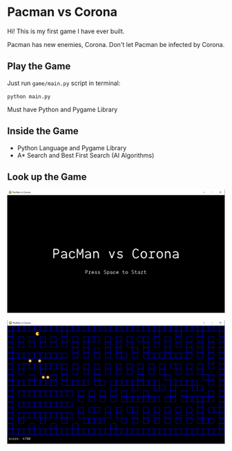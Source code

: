 # Pacman vs Corona
Hi! This is my first game I have ever built.

Pacman has new enemies, Corona. Don't let Pacman be infected by Corona.

## Play the Game
Just run `game/main.py` script in terminal:
```
python main.py
``` 
Must have Python and Pygame Library 

## Inside the Game
- Python Language and Pygame Library
- A* Search and Best First Search (AI Algorithms)

## Look up the Game

![Alt](img/ss1.png)

![Alt](img/ss2.png)
